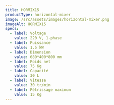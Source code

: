 ```yaml
---
title: HORMIX15
productType: horizontal-mixer
image: /src/assets/images/horizontal-mixer.png
imageAlt: HORMIX15
specs:
  - label: Voltage
    value: 220 V, 1-phase
  - label: Puissance
    value: 1.5 kW
  - label: Dimension
    value: 680*400*800 mm
  - label: Poids net
    value: 75 Kg
  - label: Capacité
    value: 30 L
  - label: Vitesse
    value: 30 tr/min
  - label: Pétrissage maximum
    value: 15 Kg
---
```

